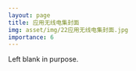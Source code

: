 ```yaml
---
layout: page
title: 应用无线电集封面
img: asset/img/22应用无线电集封面.jpg
importance: 6
---
```


Left blank in purpose.
